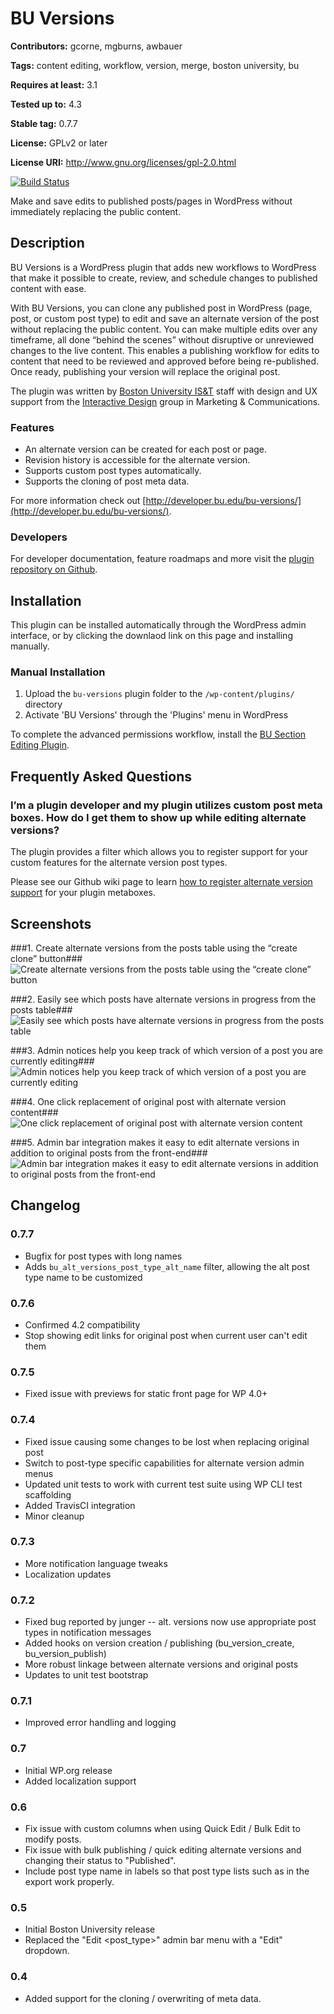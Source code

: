 # BU Versions #

**Contributors:** gcorne, mgburns, awbauer

**Tags:** content editing, workflow, version, merge, boston university, bu

**Requires at least:** 3.1

**Tested up to:** 4.3

**Stable tag:** 0.7.7

**License:** GPLv2 or later

**License URI:** http://www.gnu.org/licenses/gpl-2.0.html

[![Build Status](https://travis-ci.org/bu-ist/bu-versions.svg)](https://travis-ci.org/bu-ist/bu-versions)

Make and save edits to published posts/pages in WordPress without immediately replacing the public content.

## Description ##

BU Versions is a WordPress plugin that adds new workflows to WordPress that make it possible to create, review, and schedule changes to published content with ease.

With BU Versions, you can clone any published post in WordPress (page, post, or custom post type) to edit and save an alternate version of the post without replacing the public content. You can make multiple edits over any timeframe, all done “behind the scenes” without disruptive or unreviewed changes to the live content. This enables a publishing workflow for edits to content that need to be reviewed and approved before being re-published. Once ready, publishing your version will replace the original post.

The plugin was written by [Boston University IS&T](http://www.bu.edu/tech) staff with design and UX support from the [Interactive Design](http://www.bu.edu/id) group in Marketing & Communications.

### Features ###

* An alternate version can be created for each post or page.
* Revision history is accessible for the alternate version.
* Supports custom post types automatically.
* Supports the cloning of post meta data.

For more information check out [http://developer.bu.edu/bu-versions/](http://developer.bu.edu/bu-versions/).

### Developers ###

For developer documentation, feature roadmaps and more visit the [plugin repository on Github](https://github.com/bu-ist/bu-versions/).

## Installation ##

This plugin can be installed automatically through the WordPress admin interface, or by clicking the downlaod link on this page and installing manually.

### Manual Installation ###

1. Upload the `bu-versions` plugin folder to the `/wp-content/plugins/` directory
2. Activate 'BU Versions' through the 'Plugins' menu in WordPress

To complete the advanced permissions workflow, install the [BU Section Editing Plugin](http://wordpress.org/extend/plugins/bu-section-editing "BU Section Editing Plugin").

## Frequently Asked Questions ##

### I’m a plugin developer and my plugin utilizes custom post meta boxes. How do I get them to show up while editing alternate versions? ###

The plugin provides a filter which allows you to register support for your custom features for the alternate version post types.

Please see our Github wiki page to learn [how to register alternate version support](https://github.com/bu-ist/bu-versions/wiki/Adding-Post-Meta-Support-for-Alternate-Versions) for your plugin metaboxes.

## Screenshots ##

###1. Create alternate versions from the posts table using the “create clone” button###
![Create alternate versions from the posts table using the “create clone” button](http://developer.bu.edu/bu-versions/files/2013/02/screenshot-1.png)

###2. Easily see which posts have alternate versions in progress from the posts table###
![Easily see which posts have alternate versions in progress from the posts table](http://developer.bu.edu/bu-versions/files/2013/02/screenshot-2.png)

###3. Admin notices help you keep track of which version of a post you are currently editing###
![Admin notices help you keep track of which version of a post you are currently editing](http://developer.bu.edu/bu-versions/files/2013/02/screenshot-3.png)

###4. One click replacement of original post with alternate version content###
![One click replacement of original post with alternate version content](http://developer.bu.edu/bu-versions/files/2015/10/screenshot-4.png)

###5. Admin bar integration makes it easy to edit alternate versions in addition to original posts from the front-end###
![Admin bar integration makes it easy to edit alternate versions in addition to original posts from the front-end](http://developer.bu.edu/bu-versions/files/2013/02/screenshot-5.png)

## Changelog ##

### 0.7.7 ###

* Bugfix for post types with long names
* Adds `bu_alt_versions_post_type_alt_name` filter, allowing the alt post type name to be customized 

### 0.7.6 ###

* Confirmed 4.2 compatibility
* Stop showing edit links for original post when current user can't edit them

### 0.7.5 ###

* Fixed issue with previews for static front page for WP 4.0+

### 0.7.4 ###

* Fixed issue causing some changes to be lost when replacing original post
* Switch to post-type specific capabilities for alternate version admin menus
* Updated unit tests to work with current test suite using WP CLI test scaffolding
* Added TravisCI integration
* Minor cleanup

### 0.7.3 ###

* More notification language tweaks
* Localization updates

### 0.7.2 ###

* Fixed bug reported by junger -- alt. versions now use appropriate post types in notification messages
* Added hooks on version creation / publishing (bu_version_create, bu_version_publish)
* More robust linkage between alternate versions and original posts
* Updates to unit test bootstrap

### 0.7.1 ###

* Improved error handling and logging

### 0.7 ###

* Initial WP.org release
* Added localization support

### 0.6 ###

* Fix issue with custom columns when using Quick Edit / Bulk Edit to modify posts.
* Fix issue with bulk publishing / quick editing alternate versions and changing their status to "Published".
* Include post type name in labels so that post type lists such as in the export work properly.

### 0.5 ###

* Initial Boston University release
* Replaced the "Edit <post_type>" admin bar menu with a "Edit" dropdown.

### 0.4 ###

* Added support for the cloning / overwriting of meta data.

